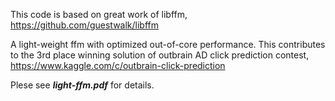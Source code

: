 This code is based on great work of libffm, https://github.com/guestwalk/libffm


A light-weight ffm with optimized out-of-core performance. This contributes to the 3rd place winning solution of outbrain AD click prediction contest, https://www.kaggle.com/c/outbrain-click-prediction


Plese see ***light-ffm.pdf*** for details.
